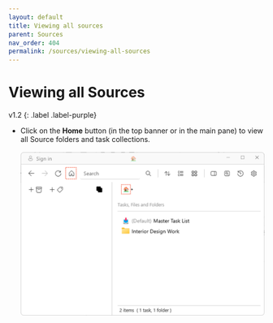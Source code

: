 ```yaml
---
layout: default
title: Viewing all sources
parent: Sources
nav_order: 404
permalink: /sources/viewing-all-sources
---
```


# Viewing all Sources
v1.2
{: .label .label-purple}

- Click on the **Home** button (in the top banner or in the main pane) to view all Source folders and task collections.<br/><br/>![Home Buttons](../img/v1.2-PNG-Home-Buttons.png)
